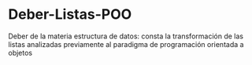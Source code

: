 # Deber-Listas-POO
Deber de la materia estructura de datos: consta la transformación de las listas analizadas previamente al paradigma de programación orientada a objetos 
